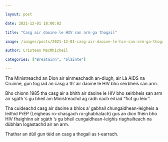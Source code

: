 ```yaml
---

layout: post

date: 2021-12-01 18:00:02

title: "Casg air daoine le HIV san arm ga thogail"

image: /images/posts/2021-12-01-casg-air-daoine-le-hiv-san-arm-ga-thogail.webp

author: Crìstean MacMhìcheil

categories: ["Breatainn", "Slàinte"]

---
```


Tha Ministreachd an Dìon air ainmeachadh an-diugh, air Là AIDS na Cruinne, gun tog iad an casg a th’ air daoine le HIV bho seirbheis san arm.

Bho chionn 1985 tha casg air a bhith air daoine le HIV bho seirbheis san arm air sgàth ’s gu bheil am Ministreachd ag ràdh nach eil iad “fiot gu leòr”.

Tha cuideachd casg air daoine a bhios a’ gabhail chungaidhean-leigheis a leithid PrEP (Leigheas ro-chasgach ro-ghabhalach) gus an dìon fhèin bho HIV fhaighinn air sgàth ’s gu bheil cungaidhean-leighis riaghailteach na dùbhlan logastachd air an arm.

Thathar an dùil gun tèid an casg a thogail as t-earrach.
